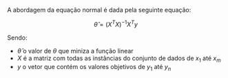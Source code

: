 ---
---

A abordagem da equação normal é dada pela seguinte equação:

$$ \hat{\theta} = (X^TX)^{-1} X^T y $$

Sendo:

- $\hat{\theta}$ o valor de $\theta$ que miniza a função linear
- $X$ é a matriz com todas as instâncias do conjunto de dados de $x_1$ até $x_m$
- $y$ o vetor que contém os valores objetivos de $y_1$ até $y_n$

